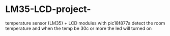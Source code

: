 # LM35-LCD-project-
temperature sensor (LM35) + LCD modules with pic18f877a detect the room temperature and when the temp be 30c or more the led will turned on 
